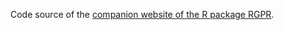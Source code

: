 Code source of the [companion website of the R package RGPR](http://emanuelhuber.github.io/RConics/).


